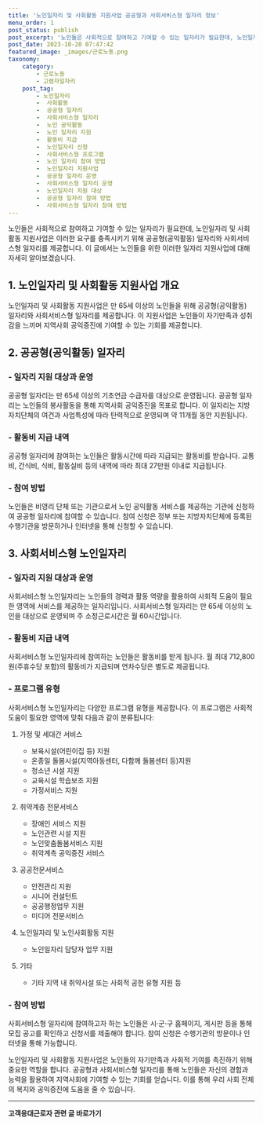 ```yaml
---
title: '노인일자리 및 사회활동 지원사업 공공형과 사회서비스형 일자리 정보'
menu_order: 1
post_status: publish
post_excerpt: '노인들은 사회적으로 참여하고 기여할 수 있는 일자리가 필요한데, 노인일자리 및 사회활동 지원사업은 이러한 요구를 충족시키기 위해 공공형 공익활동  일자리와 사회서비스형 일자리를 제공합니다. 이 글에서는 노인들을 위한 이러한 일자리 지원사업에 대해 자세히 알아보겠습니다.'
post_date: 2023-10-20 07:47:42
featured_image: _images/근로노동.png
taxonomy:
    category:
        - 근로노동
        - 고령자일자리
    post_tag:
        - 노인일자리
        -  사회활동
        -  공공형 일자리
        -  사회서비스형 일자리
        -  노인 공익활동
        -  노인 일자리 지원
        -  활동비 지급
        -  노인일자리 신청
        -  사회서비스형 프로그램
        -  노인 일자리 참여 방법
        -  노인일자리 지원사업
        -  공공형 일자리 운영
        -  사회서비스형 일자리 운영
        -  노인일자리 지원 대상
        -  공공형 일자리 참여 방법
        -  사회서비스형 일자리 참여 방법
---
```



노인들은 사회적으로 참여하고 기여할 수 있는 일자리가 필요한데, 노인일자리 및 사회활동 지원사업은 이러한 요구를 충족시키기 위해 공공형(공익활동) 일자리와 사회서비스형 일자리를 제공합니다. 이 글에서는 노인들을 위한 이러한 일자리 지원사업에 대해 자세히 알아보겠습니다.

## 1. 노인일자리 및 사회활동 지원사업 개요

노인일자리 및 사회활동 지원사업은 만 65세 이상의 노인들을 위해 공공형(공익활동) 일자리와 사회서비스형 일자리를 제공합니다. 이 지원사업은 노인들이 자기만족과 성취감을 느끼며 지역사회 공익증진에 기여할 수 있는 기회를 제공합니다.

## 2. 공공형(공익활동) 일자리

### - 일자리 지원 대상과 운영

공공형 일자리는 만 65세 이상의 기초연금 수급자를 대상으로 운영됩니다. 공공형 일자리는 노인들의 봉사활동을 통해 지역사회 공익증진을 목표로 합니다. 이 일자리는 지방자치단체의 여건과 사업특성에 따라 탄력적으로 운영되며 약 11개월 동안 지원됩니다.

### - 활동비 지급 내역

공공형 일자리에 참여하는 노인들은 활동시간에 따라 지급되는 활동비를 받습니다. 교통비, 간식비, 식비, 활동실비 등의 내역에 따라 최대 27만원 이내로 지급됩니다.

### - 참여 방법

노인들은 비영리 단체 또는 기관으로서 노인 공익활동 서비스를 제공하는 기관에 신청하여 공공형 일자리에 참여할 수 있습니다. 참여 신청은 정부 또는 지방자치단체에 등록된 수행기관을 방문하거나 인터넷을 통해 신청할 수 있습니다.

## 3. 사회서비스형 노인일자리

### - 일자리 지원 대상과 운영

사회서비스형 노인일자리는 노인들의 경력과 활동 역량을 활용하여 사회적 도움이 필요한 영역에 서비스를 제공하는 일자리입니다. 사회서비스형 일자리는 만 65세 이상의 노인을 대상으로 운영되며 주 소정근로시간은 월 60시간입니다.

### - 활동비 지급 내역

사회서비스형 노인일자리에 참여하는 노인들은 활동비를 받게 됩니다. 월 최대 712,800원(주휴수당 포함)의 활동비가 지급되며 연차수당은 별도로 제공됩니다.

### - 프로그램 유형

사회서비스형 노인일자리는 다양한 프로그램 유형을 제공합니다. 이 프로그램은 사회적 도움이 필요한 영역에 맞춰 다음과 같이 분류됩니다:

1. 가정 및 세대간 서비스
   - 보육시설(어린이집 등) 지원
   - 온종일 돌봄시설(지역아동센터, 다함께 돌봄센터 등)지원
   - 청소년 시설 지원
   - 교육시설 학습보조 지원
   - 가정서비스 지원

2. 취약계층 전문서비스
   - 장애인 서비스 지원
   - 노인관련 시설 지원
   - 노인맞춤돌봄서비스 지원
   - 취악계측 공익증진 서비스

3. 공공전문서비스
   - 안전관리 지원
   - 시니어 컨설턴트
   - 공공행정업무 지원
   - 미디어 전문서비스

4. 노인일자리 및 노인사회활동 지원
   - 노인일자리 담당자 업무 지원

5. 기타
   - 기타 지역 내 취약시설 또는 사회적 공헌 유형 지원 등

### - 참여 방법

사회서비스형 일자리에 참여하고자 하는 노인들은 시·군·구 홈페이지, 게시판 등을 통해 모집 공고를 확인하고 신청서를 제출해야 합니다. 참여 신청은 수행기관의 방문이나 인터넷을 통해 가능합니다.

노인일자리 및 사회활동 지원사업은 노인들의 자기만족과 사회적 기여를 촉진하기 위해 중요한 역할을 합니다. 공공형과 사회서비스형 일자리를 통해 노인들은 자신의 경험과 능력을 활용하여 지역사회에 기여할 수 있는 기회를 얻습니다. 이를 통해 우리 사회 전체의 복지와 공익증진에 도움을 줄 수 있습니다.
<!-- wp:separator -->
<hr class="wp-block-separator has-alpha-channel-opacity"/>
<!-- /wp:separator -->

<!-- wp:group {"backgroundColor":"base","layout":{"type":"constrained"}} -->
<div class="wp-block-group has-base-background-color has-background"><!-- wp:paragraph {"align":"center","fontSize":"medium"} -->
<p class="has-text-align-center has-large-font-size"><strong>고객응대근로자 관련 글 바로가기</strong></p>
<!-- /wp:paragraph -->


<!-- wp:latest-posts
{"categories":[{"id":9570,"count":19,"description":"","link":"https://uknowlaw.com/category/%ea%b3%a0%ea%b0%9d%ec%9d%91%eb%8c%80%ea%b7%bc%eb%a1%9c%ec%9e%90/","name":"고객응대근로자","slug":"고객응대근로자","taxonomy":"category","parent":0,"meta":[],"_links":{"self":[{"href":"https://uknowlaw.com/wp-json/wp/v2/categories/9570"}],"collection":[{"href":"https://uknowlaw.com/wp-json/wp/v2/categories"}],"about":[{"href":"https://uknowlaw.com/wp-json/wp/v2/taxonomies/category"}],"wp:post_type":[{"href":"https://uknowlaw.com/wp-json/wp/v2/posts?categories=9570"}],"curies":[{"name":"wp","href":"https://api.w.org/{rel}","templated":true}]}}],"postsToShow":100,"excerptLength":28,"postLayout":"grid","columns":2,"featuredImageAlign":"left","featuredImageSizeSlug":"large","fontSize":16px} /--></div>
<!-- /wp:group -->